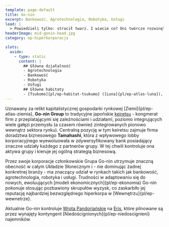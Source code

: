 ```yaml
---
template: page-default
title: Go-nin
excerpt: Bankowość, Agrotechnologia, Robotyka, Usługi
lead: |
  > Powiedzieli tylko: stracił twarz. I wiecie co? Oni twórczo rozwinęli karę tysiąca cięć: na początku odcięli mu dostępy a na końcu - stos korowy
headerImage: mid-gonin-head.jpg
category: ep-hiperkorporacja

slots:
  aside:
    - type: static
      content: |
        ## Główna działalność
        - Agrotechnologia
        - Bankowość
        - Robotyka
        - Usługi
        ## Główne habitaty
        - [Tsukomo]{pl/ep-habitat-tsukumo} ([Luna]{pl/ep-atlas-luna}), 
---
```

Uznawany za relikt kapitalistycznej gospodarki rynkowej [Ziemi]{pl/ep-atlas-ziemia}, **Go-nin Group** to tradycyjne japońskie [keiretsu](http://pl.wikipedia.org/wiki/Keiretsu) - kongmerat firm z przeplatającymi się zależnościami i udziałami, poziomo integrujących wiele gałęzi przemysłu (a czasem również zintegrowanych pionowo wewnątrz sektora rynku). Centralną pozycję w tym keiretsu zajmuje firma doradztwa biznesowego **Tamahashi**, która z wpływowego lobby korporacyjnego wyewoluowała w zdywersyfikowany bank posiadający znaczne udziały każdego z partnerów grupy. W tej chwili kontroluje ona aktywa grupy i kieruje jej ogólną strategią biznesową.

Przez swoje korporacje członkowskie Grupa Go-nin utrzymuje znaczną obecność w całym Układzie Słonecznym i - nie dominując żadnej konkretnej branży - ma znaczący udział w rynkach takich jak bankowość, agrotechnologia, robotyka i usługi. Trudności w adaptowaniu się do nowych, ewoluujących [modeli ekonomicznych]{pl/ep-ekonomia} Go-nin pokonuje stosując pozbawiony skrupułów wyzysk, co zaskarbiło jej reputację najbardziej bezwzględnego hiperkorpa w [Wewnętrzu]{pl/ep-wewnetrze}.

Aktualnie Go-nin kontroluje [Wrota Pandoriańskie](#) na [Eris](#), które pilnowane są przez wynajęty kontyngent [Niedoścignionych]{pl/ep-niedoscignieni} najemników.
